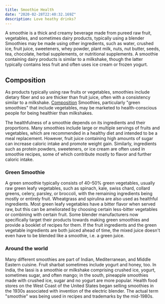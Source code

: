 ```yaml
---
title: Smoothie Health
date: "2020-02-28T22:40:32.169Z"
description: Love heathy drinks?
---
```


A smoothie is a thick and creamy beverage made from pureed raw fruit, vegetables, and sometimes dairy products, typically using a blender Smoothies may be made using other ingredients, such as water, crushed ice, fruit juice, sweeteners, whey powder, plant milk, nuts, nut butter, seeds, tea, chocolate, herbal supplements, or nutritional supplements. A smoothie containing dairy products is similar to a milkshake, though the latter typically contains less fruit and often uses ice cream or frozen yogurt.

## Composition

 As products typically using raw fruits or vegetables, smoothies include dietary fiber and so are thicker than fruit juice, often with a consistency similar to a milkshake. [Composition](https://en.wikipedia.org/wiki/Smoothie) Smoothies, particularly "green smoothies" that include vegetables, may be marketed to health-conscious people for being healthier than milkshakes. 
 
The healthfulness of a smoothie depends on its ingredients and their proportions. Many smoothies include large or multiple servings of fruits and vegetables, which are recommended in a healthy diet and intended to be a meal replacement. However, fruit juice containing high amounts of sugar can increase caloric intake and promote weight gain. Similarly, ingredients such as protein powders, sweeteners, or ice cream are often used in smoothie recipes, some of which contribute mostly to flavor and further caloric intake.

### Green Smoothie

A green smoothie typically consists of 40–50% green vegetables, usually raw green leafy vegetables, such as spinach, kale, swiss chard, collard greens, celery, parsley, or broccoli, with the remaining ingredients being mostly or entirely fruit. Wheatgrass and spirulina are also used as healthful ingredients. Most green leafy vegetables have a bitter flavor when served raw, but this can be ameliorated by choosing certain less-bitter vegetables or combining with certain fruit. Some blender manufacturers now specifically target their products towards making green smoothies and provide a booklet of recipes for them. If the fruit ingredients and the green vegetable ingredients are both juiced ahead of time, the mixed juice doesn't even have to be blended like a smoothie, i.e. a green juice.

### Around the world

Many different smoothies are part of Indian, Mediterranean, and Middle Eastern cuisine. Fruit sharbat sometimes include yogurt and honey, too. In India, the lassi is a smoothie or milkshake comprising crushed ice, yogurt, sometimes sugar, and often mango; in the south, pineapple smoothies made with crushed ice, sugar and no yogurt are more popular. 
Health food stores on the West Coast of the United States began selling smoothies in the 1930s associated with invention of the electric blender. The actual term "smoothie" was being used in recipes and trademarks by the mid-1980s.



